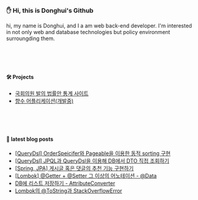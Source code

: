 
### :hand: Hi, this is Donghui's Github<br/>
hi, my name is Donghui, and I a am web back-end developer. I'm interested in not only web and database technologies but policy environment surroungding them.

<br/><br/><br/>

#### :hammer_and_wrench: Projects<br/>
- [국회의원 발의 법률안 통계 사이트](https://github.com/dongdong-119/StatisticalDataOnLegislation)
- [향수 어플리케이션(개발중)](https://github.com/kimyounil1/AllPouse)

<br/><br/><br/>
#### :blue_book: latest blog posts
- [[QueryDsl] OrderSpeicifer와 Pageable을 이용한 동적 sorting 구현](https://dongdong-119.tistory.com/61) <br/>
- [[QueryDsl] JPQL과 QueryDsl을 이용해 DB에서 DTO 직접 조회하기](https://dongdong-119.tistory.com/59) <br/>
- [[Spring, JPA] 게시글 혹은 댓글의 추천 기능 구현하기](https://dongdong-119.tistory.com/58) <br/>
- [[Lombok] @Getter + @Setter 그 이상의 어노테이션 - @Data](https://dongdong-119.tistory.com/57) <br/>
- [DB에 리스트 저장하기 - AttributeConverter](https://dongdong-119.tistory.com/56) <br/>
- [Lombok의 @ToString과 StackOverflowError](https://dongdong-119.tistory.com/55) <br/>
